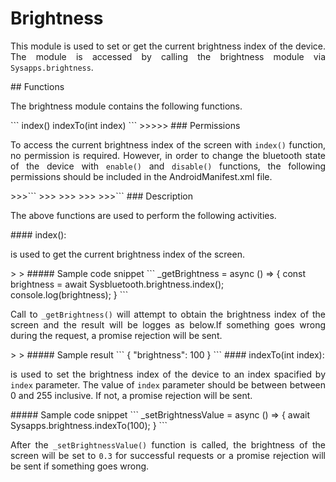  # Brightness

 <p style = "text-align: justify">This module is used to set or get the current brightness index of the device. The module is accessed by calling the brightness module via <code>Sysapps.brightness</code>.</p> 
 ## Functions

<p style = "text-align: justify">The brightness module contains the following functions.</p>
 ```
         index()
         indexTo(int index)
 ```
>>>>>
 ### Permissions
 <p style = "text-align: justify">To access the current brightness index of the screen with <code>index()</code> function, no permission is required. However, in order to change the bluetooth state of the device with <code>enable()</code> and <code>disable()</code> functions, the following permissions should be included in the AndroidManifest.xml file.</p>
 >>>```
 >>> <uses-permission android:name="android.permission.BLUETOOTH"/>
 >>> <uses-permission android:name="android.permission.BLUETOOTH_ADMIN"/>
 >>> <uses-feature android:name="android.hardware.bluetooth" />
 >>>```
### Description
<p style = "text-align: justify">The above functions are used to perform the following activities.</p>
#### index(): 

<p style = "text-align: justify">is used to get the current brightness index of the screen.</p>
 > > ##### Sample code snippet
 ```
      _getBrightness = async () => {
           const brightness = await Sysbluetooth.brightness.index();
             console.log(brightness);
          } 
 ```
 <p style = "text-align: justify">Call to  <code>_getBrightness()</code> will attempt to obtain the brightness index of the screen and the result will be logges as below.If something goes wrong during the request, a promise rejection will be sent.</p>
> > ##### Sample result
```
        {
        	"brightness": 100
        }
```
#### indexTo(int index): 
<p style = "text-align: justify">is used to set the brightness index of the device to an index spacified by <code>index</code> parameter. The value of <code>index</code> parameter should be between between 0 and 255 inclusive. If not, a promise rejection will be sent.</p>
##### Sample code snippet
```
            _setBrightnessValue = async () => {
                 await Sysapps.brightness.indexTo(100);
             } 
```
<p style = "text-align: justify">After the  <code>_setBrightnessValue()</code> function is called, the brightness of the screen will be set to <code>0.3</code> for successful requests or a promise rejection will be sent if something goes wrong.</p>